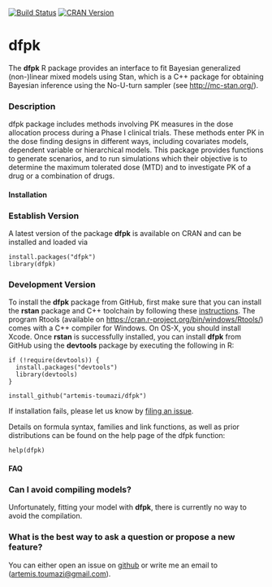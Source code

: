 [![Build Status](https://travis-ci.org/artemis-toumazi/dfpk.svg?branch=master)](https://travis-ci.org/artemis-toumazi/dfpk) [![CRAN Version](http://www.r-pkg.org/badges/version/dfpk)](http://cran.r-project.org/package=dfpk)
# dfpk

The **dfpk** R package provides an interface to fit Bayesian generalized (non-)linear mixed models using Stan, which is a C++ package for obtaining Bayesian inference using the No-U-turn sampler (see http://mc-stan.org/). 

### Description

dfpk package includes methods involving PK measures in the dose allocation process during a Phase I clinical trials. These methods enter PK in the dose finding designs in different ways, including covariates models, dependent variable or hierarchical models. This package provides functions to generate scenarios, and to run simulations which their objective is to determine the maximum tolerated dose (MTD) and to investigate PK of a drug or a combination of drugs.  

#### Installation

### Establish Version 

A latest version of the package **dfpk** is available on CRAN and can be installed and loaded via 

```{r}
install.packages("dfpk")
library(dfpk)
```  

### Development Version
To install the **dfpk** package from GitHub, first make sure that you can install the **rstan** package and C++ toolchain by following these [instructions](https://github.com/stan-dev/rstan/wiki/RStan-Getting-Started). The program Rtools (available on https://cran.r-project.org/bin/windows/Rtools/) comes with a C++ compiler for Windows. On OS-X, you should install Xcode. Once **rstan** is successfully installed, you can install **dfpk** from GitHub using the **devtools** package by executing the following in R:

```{r}
if (!require(devtools)) {
  install.packages("devtools")
  library(devtools)
}

install_github("artemis-toumazi/dfpk")
```

If installation fails, please let us know by [filing an issue](https://github.com/artemis-toumazi/dfpk/issues). 

Details on formula syntax, families and link functions, as well as prior distributions can be found on the help page of the dfpk function:
```{r help.dfpk, eval=FALSE}
help(dfpk)
```

#### FAQ

### Can I avoid compiling models? 

Unfortunately, fitting your model with **dfpk**, there is currently no way to avoid the compilation. 

### What is the best way to ask a question or propose a new feature? 

You can either open an issue on [github](https://github.com/artemis-toumazi/dfpk) or write me an email to (artemis.toumazi@gmail.com). 

